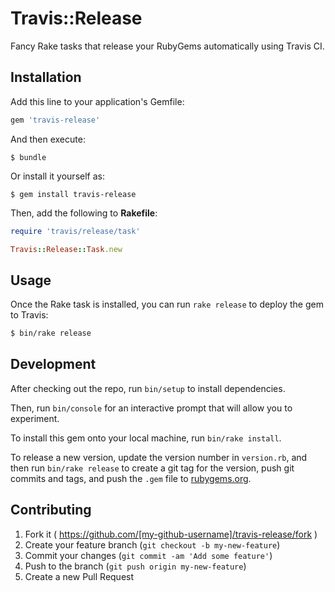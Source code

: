 # Travis::Release

Fancy Rake tasks that release your RubyGems automatically using Travis
CI.

## Installation

Add this line to your application's Gemfile:

```ruby
gem 'travis-release'
```

And then execute:

    $ bundle

Or install it yourself as:

    $ gem install travis-release

Then, add the following to **Rakefile**:

```ruby
require 'travis/release/task'

Travis::Release::Task.new
```

## Usage

Once the Rake task is installed, you can run `rake release` to deploy
the gem to Travis:

```bash
$ bin/rake release
```

## Development

After checking out the repo, run `bin/setup` to install dependencies.

Then, run `bin/console` for an interactive prompt that will allow you to experiment.

To install this gem onto your local machine, run `bin/rake install`.

To release a new version, update the version number in `version.rb`, and
then run `bin/rake release` to create a git tag for the version, push git
commits and tags, and push the `.gem` file to [rubygems.org](https://rubygems.org).

## Contributing

1. Fork it ( https://github.com/[my-github-username]/travis-release/fork )
2. Create your feature branch (`git checkout -b my-new-feature`)
3. Commit your changes (`git commit -am 'Add some feature'`)
4. Push to the branch (`git push origin my-new-feature`)
5. Create a new Pull Request
